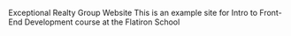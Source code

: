 Exceptional Realty Group Website
This is an example site for Intro to Front-End Development course at the Flatiron School
